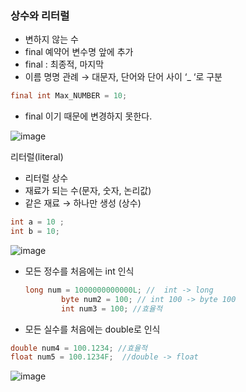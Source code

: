 ### 상수와 리터럴

- 변하지 않는 수
- final 예약어 변수명 앞에 추가
- final : 최종적, 마지막
- 이름 명명 관례  → 대문자, 단어와 단어 사이 ‘_ ‘로 구분

```java
final int Max_NUMBER = 10;
```

- final 이기 때문에 변경하지 못한다.

![image](https://github.com/somi9954/Java/assets/137499604/86c97f5a-6987-48b2-906a-9c5f2427caf3)


리터럴(literal)

- 리터럴 상수
- 재료가 되는 수(문자, 숫자, 논리값)
- 같은 재료 → 하나만 생성 (상수)

```java
int a = 10 ;
int b = 10;
```

![image](https://github.com/somi9954/Java/assets/137499604/ced1a020-9d30-4f49-b745-4081b43eb7ae)


- 모든 정수를 처음에는 int 인식
    
    ```java
    long num = 1000000000000L; //  int -> long
            byte num2 = 100; // int 100 -> byte 100
            int num3 = 100; //효율적
    ```
    
- 모든 실수를 처음에는 double로 인식

```java
double num4 = 100.1234; //효율적
float num5 = 100.1234F;  //double -> float
```
![image](https://github.com/somi9954/Java/assets/137499604/01efba78-d0fd-478e-9a2b-ea97cf971464)

